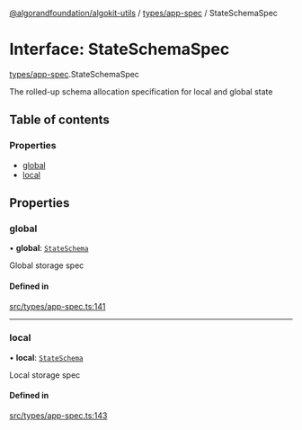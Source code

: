 [@algorandfoundation/algokit-utils](../README.md) / [types/app-spec](../modules/types_app_spec.md) / StateSchemaSpec

# Interface: StateSchemaSpec

[types/app-spec](../modules/types_app_spec.md).StateSchemaSpec

The rolled-up schema allocation specification for local and global state

## Table of contents

### Properties

- [global](types_app_spec.StateSchemaSpec.md#global)
- [local](types_app_spec.StateSchemaSpec.md#local)

## Properties

### global

• **global**: [`StateSchema`](../modules/types_app_spec.md#stateschema)

Global storage spec

#### Defined in

[src/types/app-spec.ts:141](https://github.com/algorandfoundation/algokit-utils-ts/blob/main/src/types/app-spec.ts#L141)

___

### local

• **local**: [`StateSchema`](../modules/types_app_spec.md#stateschema)

Local storage spec

#### Defined in

[src/types/app-spec.ts:143](https://github.com/algorandfoundation/algokit-utils-ts/blob/main/src/types/app-spec.ts#L143)
